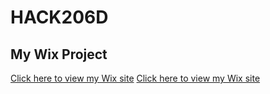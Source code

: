 # HACK206D
## My Wix Project
[Click here to view my Wix site](https://sanagoel113.wixsite.com/my-site-1)
[Click here to view my Wix site](https://sanagoel113.wixsite.com/my-site-1)
